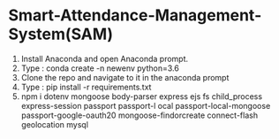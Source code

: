 # Smart-Attendance-Management-System(SAM)

1) Install Anaconda and open Anaconda prompt.
2) Type : conda create -n newenv python=3.6
3) Clone the repo and navigate to it in the anaconda prompt
4) Type : pip install -r requirements.txt
5) npm i dotenv mongoose body-parser express ejs fs child_process express-session passport passport-l
ocal passport-local-mongoose passport-google-oauth20 mongoose-findorcreate connect-flash geolocation mysql
